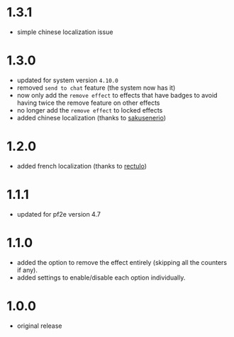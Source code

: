 # 1.3.1

-   simple chinese localization issue

# 1.3.0

-   updated for system version `4.10.0`
-   removed `send to chat` feature (the system now has it)
-   now only add the `remove effect` to effects that have badges to avoid having twice the remove feature on other effects
-   no longer add the `remove effect` to locked effects
-   added chinese localization (thanks to [sakusenerio](https://github.com/sakusenerio))

# 1.2.0

-   added french localization (thanks to [rectulo](https://github.com/rectulo))

# 1.1.1

-   updated for pf2e version 4.7

# 1.1.0

-   added the option to remove the effect entirely (skipping all the counters if any).
-   added settings to enable/disable each option individually.

# 1.0.0

-   original release
